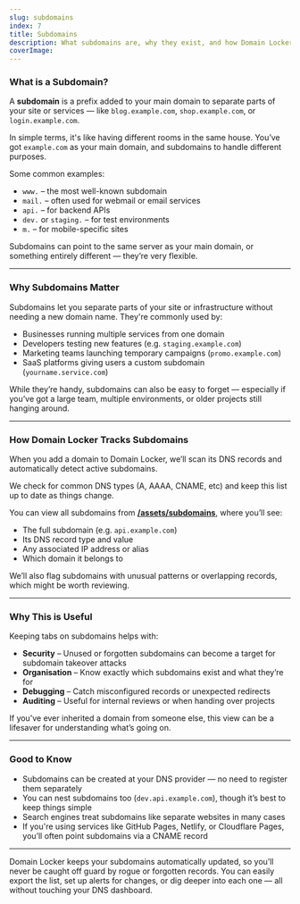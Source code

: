 ```yaml
---
slug: subdomains  
index: 7  
title: Subdomains  
description: What subdomains are, why they exist, and how Domain Locker helps you keep track  
coverImage:  
---
```


### What is a Subdomain?

A **subdomain** is a prefix added to your main domain to separate parts of your site or services — like `blog.example.com`, `shop.example.com`, or `login.example.com`.

In simple terms, it's like having different rooms in the same house. You’ve got `example.com` as your main domain, and subdomains to handle different purposes.

Some common examples:

- `www.` – the most well-known subdomain
- `mail.` – often used for webmail or email services
- `api.` – for backend APIs
- `dev.` or `staging.` – for test environments
- `m.` – for mobile-specific sites

Subdomains can point to the same server as your main domain, or something entirely different — they’re very flexible.

---

### Why Subdomains Matter

Subdomains let you separate parts of your site or infrastructure without needing a new domain name. They're commonly used by:

- Businesses running multiple services from one domain
- Developers testing new features (e.g. `staging.example.com`)
- Marketing teams launching temporary campaigns (`promo.example.com`)
- SaaS platforms giving users a custom subdomain (`yourname.service.com`)

While they’re handy, subdomains can also be easy to forget — especially if you’ve got a large team, multiple environments, or older projects still hanging around.

---

### How Domain Locker Tracks Subdomains

When you add a domain to Domain Locker, we’ll scan its DNS records and automatically detect active subdomains.

We check for common DNS types (A, AAAA, CNAME, etc) and keep this list up to date as things change.

You can view all subdomains from [**/assets/subdomains**](/assets/subdomains), where you’ll see:

- The full subdomain (e.g. `api.example.com`)
- Its DNS record type and value
- Any associated IP address or alias
- Which domain it belongs to

We’ll also flag subdomains with unusual patterns or overlapping records, which might be worth reviewing.

---

### Why This is Useful

Keeping tabs on subdomains helps with:

- **Security** – Unused or forgotten subdomains can become a target for subdomain takeover attacks
- **Organisation** – Know exactly which subdomains exist and what they’re for
- **Debugging** – Catch misconfigured records or unexpected redirects
- **Auditing** – Useful for internal reviews or when handing over projects

If you’ve ever inherited a domain from someone else, this view can be a lifesaver for understanding what’s going on.

---

### Good to Know

- Subdomains can be created at your DNS provider — no need to register them separately
- You can nest subdomains too (`dev.api.example.com`), though it’s best to keep things simple
- Search engines treat subdomains like separate websites in many cases
- If you're using services like GitHub Pages, Netlify, or Cloudflare Pages, you’ll often point subdomains via a CNAME record

---

Domain Locker keeps your subdomains automatically updated, so you’ll never be caught off guard by rogue or forgotten records. You can easily export the list, set up alerts for changes, or dig deeper into each one — all without touching your DNS dashboard.

